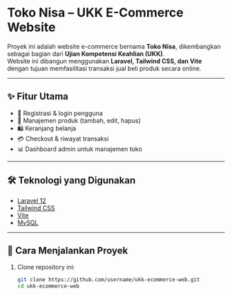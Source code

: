 # Toko Nisa – UKK E-Commerce Website

Proyek ini adalah website e-commerce bernama **Toko Nisa**, dikembangkan sebagai bagian dari **Ujian Kompetensi Keahlian (UKK)**.  
Website ini dibangun menggunakan **Laravel, Tailwind CSS, dan Vite** dengan tujuan memfasilitasi transaksi jual beli produk secara online.

---

## ✨ Fitur Utama
- 👤 Registrasi & login pengguna  
- 🛒 Manajemen produk (tambah, edit, hapus)  
- 🛍️ Keranjang belanja  
- 💳 Checkout & riwayat transaksi  
- 📊 Dashboard admin untuk manajemen toko  

---

## 🛠️ Teknologi yang Digunakan
- [Laravel 12](https://laravel.com/)  
- [Tailwind CSS](https://tailwindcss.com/)  
- [Vite](https://vitejs.dev/)  
- [MySQL](https://www.mysql.com/)  

---

## 🚀 Cara Menjalankan Proyek
1. Clone repository ini:
   ```bash
   git clone https://github.com/username/ukk-ecommerce-web.git
   cd ukk-ecommerce-web
